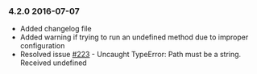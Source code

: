 ### 4.2.0 2016-07-07

-   Added changelog file
-   Added warning if trying to run an undefined method due to improper configuration
-   Resolved issue [#223](https://github.com/yongkangchen/remote-sync/issues/223) - Uncaught TypeError: Path must be a string. Received undefined
